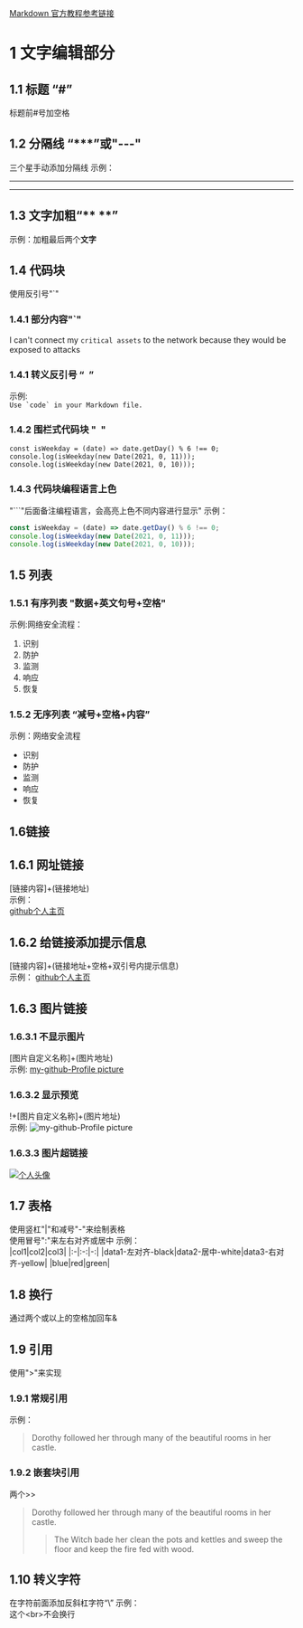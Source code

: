
[Markdown 官方教程参考链接](https://markdown.com.cn/extended-syntax/tables.html)  
# 1  文字编辑部分
## 1.1 标题 “#”
标题前#号加空格
## 1.2 分隔线 “***”或"---"
三个星手动添加分隔线
示例：
***
---
## 1.3 文字加粗“** **”
示例：加粗最后两个**文字**
## 1.4 代码块
使用反引号"`"
### 1.4.1 部分内容"`"
I can't connect my `critical assets` to the network because they would be exposed to attacks
### 1.4.1 转义反引号 “`` ``”
示例:  
 ``Use `code` in your Markdown file.``
### 1.4.2 围栏式代码块 "``` ```"
```
const isWeekday = (date) => date.getDay() % 6 !== 0;
console.log(isWeekday(new Date(2021, 0, 11)));
console.log(isWeekday(new Date(2021, 0, 10)));
```
### 1.4.3 代码块编程语言上色
"```"后面备注编程语言，会高亮上色不同内容进行显示"
示例：
```javascript
const isWeekday = (date) => date.getDay() % 6 !== 0;
console.log(isWeekday(new Date(2021, 0, 11)));
console.log(isWeekday(new Date(2021, 0, 10)));
```
## 1.5 列表
### 1.5.1 有序列表 "数据+英文句号+空格"
示例:网络安全流程：
1. 识别
2. 防护 
3. 监测
4. 响应
5. 恢复
### 1.5.2 无序列表 “减号+空格+内容”
示例：网络安全流程
- 识别
- 防护
- 监测
- 响应
- 恢复

## 1.6链接
## 1.6.1 网址链接
[链接内容]+(链接地址)  
示例：  
[github个人主页](https://github.com/)
## 1.6.2 给链接添加提示信息
[链接内容]+(链接地址+空格+双引号内提示信息)  
示例： 
[github个人主页](https://github.com/ "单击可以跳转到个人主页信息")
## 1.6.3 图片链接
### 1.6.3.1 不显示图片  
[图片自定义名称]+(图片地址)  
示例: 
[my-github-Profile picture](https://avatars.githubusercontent.com/u/127872034?s=400&u=3c7d102ff39b4ac8bcc5cd99e6a15d2c231c9d98&v=4)

### 1.6.3.2 显示预览
!+[图片自定义名称]+(图片地址)  
示例: 
![my-github-Profile picture](https://avatars.githubusercontent.com/u/127872034?s=400&u=3c7d102ff39b4ac8bcc5cd99e6a15d2c231c9d98&v=4)

### 1.6.3.3 图片超链接
[![个人头像](https://avatars.githubusercontent.com/u/127872034?s=400&u=3c7d102ff39b4ac8bcc5cd99e6a15d2c231c9d98&v=4 "单击图片可跳转到个人主页")](https://github.com/)

## 1.7 表格
使用竖杠"|"和减号"-"来绘制表格  
使用冒号":"来左右对齐或居中
示例：  
|col1|col2|col3|
|:-|:-:|-:|
|data1-左对齐-black|data2-居中-white|data3-右对齐-yellow|
|blue|red|green|

## 1.8 换行
通过两个或以上的空格加回车& <br>

## 1.9 引用
使用">"来实现
### 1.9.1 常规引用
示例：  
> Dorothy followed her through many of the beautiful rooms in her castle.
### 1.9.2 嵌套块引用
两个>>
> Dorothy followed her through many of the beautiful rooms in her castle.
>
>> The Witch bade her clean the pots and kettles and sweep the floor and keep the fire fed with wood.

## 1.10 转义字符
在字符前面添加反斜杠字符“\”
示例：    
这个\<br>不会换行

